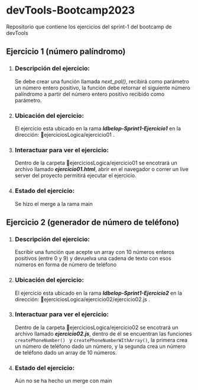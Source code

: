 # **devTools-Bootcamp2023**
Repositorio que contiene los ejercicios del sprint-1 del bootcamp de devTools

## **Ejercicio 1 (número palíndromo)**
1. ### Descripción del ejercicio:
    Se debe crear una función llamada *next_pal()*, recibirá como parámetro un número entero positivo, la función debe retornar el siguiente número palíndromo a partir del número entero positivo recibido como parámetro.

2. ### Ubicación del ejercicio:
    El ejercicio esta ubicado en la rama ***ldbelop-Sprint1-Ejercicio1*** en la dirección: 📂ejerciciosLogica/ejercicio01 .

3. ### Interactuar para ver el ejercicio:
    Dentro de la carpeta 📂ejerciciosLogica/ejercicio01 se encotrará un archivo llamado ***ejercicio01.html***, abrir en el navegador o correr un live server del proyecto permitirá ejecutar el ejercicio.
4. ### Estado del ejercicio:
    Se hizo el merge a la rama main

## **Ejercicio 2 (generador de número de teléfono)**
1. ### Descripción del ejercicio:
    Escribir una función que acepte un array con 10 números enteros positivos
    (entre 0 y 9) y devuelva una cadena de texto con esos números en forma de
    número de teléfono

2. ### Ubicación del ejercicio:
    El ejercicio esta ubicado en la rama ***ldbelop-Sprint1-Ejercicio2*** en la dirección: 📂ejerciciosLogica/ejercicio02/ejercicio02.js .

3. ### Interactuar para ver el ejercicio:
    Dentro de la carpeta 📂ejerciciosLogica/ejercicio02 se encotrará un archivo llamado ***ejercicio02.js***, dentro de él se encuentran las funciones `createPhoneNumber() ` y `createPhoneNumberWIthArray()`, la primera crea un número de teléfono dado un número, y la segunda crea un número de teléfono dado un array de 10 números.
4. ### Estado del ejercicio:
    Aún no se ha hecho un merge con main